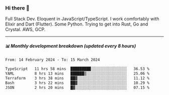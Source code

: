 ### Hi there 👋

Full Stack Dev. Eloquent in JavaScript/TypeScript. I work comfortably with Elixir and Dart (Flutter). Some Python. Trying to get into Rust, Go and Crystal. AWS, GCP.

***

##### 📊 Monthly development breakdown (updated every 8 hours)

<!--START_SECTION:waka-->

```txt
From: 14 February 2024 - To: 15 March 2024

TypeScript   11 hrs 58 mins  █████████░░░░░░░░░░░░░░░░   36.53 %
YAML         8 hrs 13 mins   ██████▒░░░░░░░░░░░░░░░░░░   25.06 %
Terraform    3 hrs 38 mins   ██▓░░░░░░░░░░░░░░░░░░░░░░   11.12 %
Bash         3 hrs 22 mins   ██▓░░░░░░░░░░░░░░░░░░░░░░   10.29 %
JSON         2 hrs 20 mins   █▓░░░░░░░░░░░░░░░░░░░░░░░   07.15 %
```

<!--END_SECTION:waka-->
